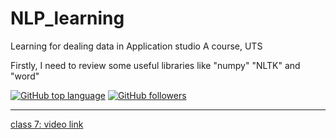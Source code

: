 # NLP_learning
Learning for dealing data in Application studio A course, UTS

Firstly, I need to review some useful libraries like "numpy" "NLTK" and "word" 

[![GitHub top language](https://img.shields.io/github/languages/top/lizeyujack/NLP_learning?style=plastic)](https://www.udemy.com/course/nlp-tangyudi/learn/lecture/13816460#overview)
[![GitHub followers](https://img.shields.io/github/followers/lizeyujack?style=social)](https://github.com/lizeyujack?tab=followers)
***
[class 7: video link](https://www.udemy.com/course/nlp-tangyudi/learn/lecture/13816464#overview)
